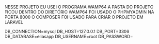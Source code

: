 NESSE PROJETO EU USEI O PROGRAMA WAMP64
A PASTA DO PROJETO FICOU DENTRO DO DIRETÓRIO WAMP64
FOI USADO O PHPMYADMIN NA PORTA 8000
O COMPOSER FOI USADO PARA CRIAR O PROJETO EM LARAVEL


DB_CONNECTION=mysql
DB_HOST=127.0.0.1
DB_PORT=3306
DB_DATABASE=eliasapp
DB_USERNAME=root
DB_PASSWORD=
